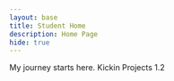 ```yaml
---
layout: base
title: Student Home 
description: Home Page
hide: true
---
```


My journey starts here. Kickin Projects 1.2